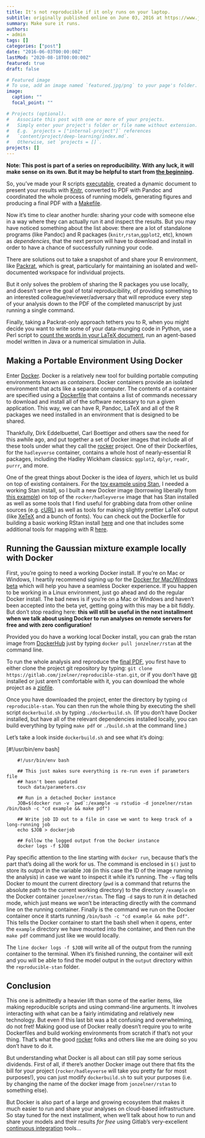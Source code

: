 ```yaml
---
title: It's not reproducible if it only runs on your laptop.
subtitle: originally published online on June 03, 2016 at https://www.jonzelner.net/
summary: Make sure it runs.
authors:
- admin
tags: []
categories: ["post"]
date: "2016-06-03T00:00:00Z"
lastMod: "2020-08-18T00:00:00Z"
featured: true
draft: false

# Featured image
# To use, add an image named `featured.jpg/png` to your page's folder. 
image:
  caption: ""
  focal_point: ""

# Projects (optional).
#   Associate this post with one or more of your projects.
#   Simply enter your project's folder or file name without extension.
#   E.g. `projects = ["internal-project"]` references 
#   `content/project/deep-learning/index.md`.
#   Otherwise, set `projects = []`.
projects: []
---
```

**Note: This post is part of a series on reproducibility. With any luck, it will make sense on its own. But it may be helpful to start from [the beginning](https://www.jonzelner.net/statistics/make/docker/reproducibility/2016/05/31/reproducibility-pt-1/).**

So, you’ve made your R scripts [executable](https://www.jonzelner.net/statistics/make/docker/reproducibility/2016/05/31/script-is-a-program/), created a dynamic document to present your results with [Knitr](https://www.jonzelner.net/knitr/r/reproducibility/2016/06/02/knitr/), converted to PDF with Pandoc and coordinated the whole process of running models, generating figures and producing a final PDF with a [Makefile](https://www.jonzelner.net/statistics/make/reproducibility/2016/06/01/makefiles/).

Now it’s time to clear another hurdle: sharing your code with someone else in a way where they can actually run it and inspect the results. But you may have noticed something about the list above: there are a lot of standalone programs (like Pandoc) and R packages (`knitr`,`rstan`,`ggplot2`, etc), known as *dependencies*, that the next person will have to download and install in order to have a chance of successfully running your code.

There are solutions out to take a snapshot of and share your R environment, like [Packrat](https://rstudio.github.io/packrat/), which is great, particularly for maintaining an isolated and well-documented workspace for individual projects.

But it only solves the problem of sharing the R packages you use locally, and doesn’t serve the goal of total reproducibility, of providing something to an interested colleague/reviewer/adversary that will reproduce every step of your analysis down to the PDF of the completed manuscript by just running a single command.

Finally, taking a Packrat-only approach tethers you to R, when you might decide you want to write some of your data-munging code in Python, use a Perl script to [count the words in your LaTeX document](http://app.uio.no/ifi/texcount/), run an agent-based model written in Java or a numerical simulation in Julia.

## Making a Portable Environment Using Docker
Enter [Docker](https://www.docker.com/). Docker is a relatively new tool for building portable computing environments known as *containers*. Docker containers provide an isolated environment that acts like a separate computer. The contents of a container are specified using a [Dockerfile](https://docs.docker.com/engine/reference/builder/) that contains a list of commands necessary to download and install all of the software necessary to run a given application. This way, we can have R, Pandoc, LaTeX and all of the R packages we need installed in an environment that is designed to be shared.

Thankfully, Dirk Eddelbuettel, Carl Boettiger and others saw the need for this awhile ago, and put together a set of Docker images that include all of these tools under what they call the [rocker](https://github.com/rocker-org/rocker) project. One of their Dockerfiles, for the `hadleyverse` container, contains a whole host of nearly-essential R packages, including the Hadley Wickham classics: `ggplot2`, `dplyr`, `readr`, `purrr`, and more.

One of the great things about Docker is the idea of *layers*, which let us build on top of existing containers. For the [toy example using Stan](https://gitlab.com/jzelner/reproducible-stan), I needed a working Stan install, so I built a new Docker image (borrowing liberally from [this example](https://github.com/jrnold/docker-stan)) on top of the `rocker/hadleyverse` image that has Stan installed as well as some tools that I find useful for grabbing data from other online sources (e.g. [cURL](https://en.wikipedia.org/wiki/CURL)) as well as tools for making slightly prettier LaTeX output (like [XeTeX](https://en.wikipedia.org/wiki/XeTeX) and a bunch of fonts). You can check out the Dockerfile for building a basic working RStan install [here](https://github.com/jzelner/docker-rstan/blob/master/rstan/Dockerfile) and one that includes some additional tools for mapping with R [here](https://github.com/jzelner/docker-rstan/blob/master/rstan-geo/Dockerfile).

## Running the Gaussian mixture example locally with Docker
First, you’re going to need a working Docker install. If you’re on Mac or Windows, I heartily recommend signing up for the [Docker for Mac/Windows beta](https://blog.docker.com/2016/03/docker-for-mac-windows-beta/) which will help you have a seamless Docker experience. If you happen to be working in a Linux environment, just go ahead and do the regular Docker install. The bad news is if you’re on a Mac or Windows and haven’t been accepted into the beta yet, getting going with this may be a bit fiddly. But don’t stop reading here: **this will still be useful in the next installment when we talk about using Docker to run analyses on remote servers for free and with zero configuration!**

Provided you do have a working local Docker install, you can grab the rstan image from [DockerHub](http://hub.docker.com/) just by typing `docker pull jonzelner/rstan` at the command line.

To run the whole analysis and reproduce the [final PDF](https://dl.dropboxusercontent.com/s/e99l7q4c3toderd/mixture_model_output.pdf), you first have to either clone the project git repository by typing: `git clone https://gitlab.com/jzelner/reproducible-stan.git`, or if you don’t have [git](https://en.wikipedia.org/wiki/Git_(software)) installed or just aren’t comfortable with it, you can download the whole project as a [zipfile](https://gitlab.com/jzelner/reproducible-stan/repository/archive.zip?ref=master).

Once you have downloaded the project, enter the directory by typing `cd reproducible-stan`. You can then run the whole thing by executing the shell script `dockerbuild.sh` by typing `./dockerbuild.sh`. (If you don’t have Docker installed, but have all of the relevant dependencies installed locally, you can build everything by typing `make pdf` or `./build.sh` at the command line.)

Let’s take a look inside `dockerbuild.sh` and see what it’s doing:

[#!/usr/bin/env bash]

        #!/usr/bin/env bash

        ## This just makes sure everything is re-run even if parameters file
        ## hasn't been updated
        touch data/parameters.csv

        ## Run in a detached Docker instance
        JOB=$(docker run -v `pwd`:/example -u rstudio -d jonzelner/rstan /bin/bash -c "cd example && make pdf")

        ## Write job ID out to a file in case we want to keep track of a long-running job
        echo $JOB > dockerjob

        ## Follow the logged output from the Docker instance
        docker logs -f $JOB

Pay specific attention to the line starting with `docker run`, because that’s the part that’s doing all the work for us. The command is enclosed in `$()` just to store its output in the variable `JOB` (in this case the ID of the image running the analysis) in case we want to inspect it while it’s running. The `-v` flag tells Docker to mount the current directory (`pwd` is a command that returns the absolute path to the current working directory) to the directory `/example` on the Docker container `jonzelner/rstan`. The flag `-d` says to run it in detached mode, which just means we won’t be interacting directly with the command line on the running container. Finally is the command we run on the Docker container once it starts running `/bin/bash -c "cd example && make pdf"`. This tells the Docker container to start the bash shell when it opens, enter the `example` directory we have mounted into the container, and then run the `make pdf` command just like we would locally.

The `line docker logs -f $JOB` will write all of the output from the running container to the terminal. When it’s finished running, the container will exit and you will be able to find the model output in the `output` directory within the `reproducible-stan` folder.

## Conclusion
This one is admittedly a heavier lift than some of the earlier items, like making reproducible scripts and using command-line arguments. It involves interacting with what can be a fairly intimidating and relatively new technology. But even if this last bit was a bit confusing and overwhelming, do not fret! Making good use of Docker really doesn’t require you to write Dockerfiles and build working environments from scratch if that’s not your thing. That’s what the good [rocker](https://github.com/rocker-org/rocker) folks and others like me are doing so you don’t have to do it.

But understanding what Docker is all about can still pay some serious dividends. First of all, if there’s another Docker image out there that fits the bill for your project (`rocker/hadleyverse` will take you pretty far for most purposes!), you can just modify `dockerbuild.sh` to suit your purposes (i.e. by changing the name of the docker image from `jonzelner/rstan` to something else).

But Docker is also part of a large and growing ecosystem that makes it much easier to run and share your analyses on cloud-based infrastructure. So stay tuned for the next installment, when we’ll talk about how to run and share your models and their results *for free* using Gitlab’s very-excellent [continuous integration](https://about.gitlab.com/gitlab-ci/) tools…